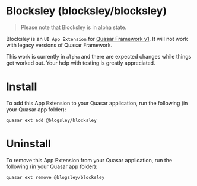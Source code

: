 Blocksley (blocksley/blocksley)
===

> Please note that Blocksley is in alpha state.

Blocksley is an `UI App Extension` for [Quasar Framework v1](https://quasar.dev/). It will not work with legacy versions of Quasar Framework.

This work is currently in `alpha` and there are expected changes while things get worked out. Your help with testing is greatly appreciated.

# Install
To add this App Extension to your Quasar application, run the following (in your Quasar app folder):
```
quasar ext add @blogsley/blocksley
```

# Uninstall
To remove this App Extension from your Quasar application, run the following (in your Quasar app folder):
```
quasar ext remove @blogsley/blocksley
```
